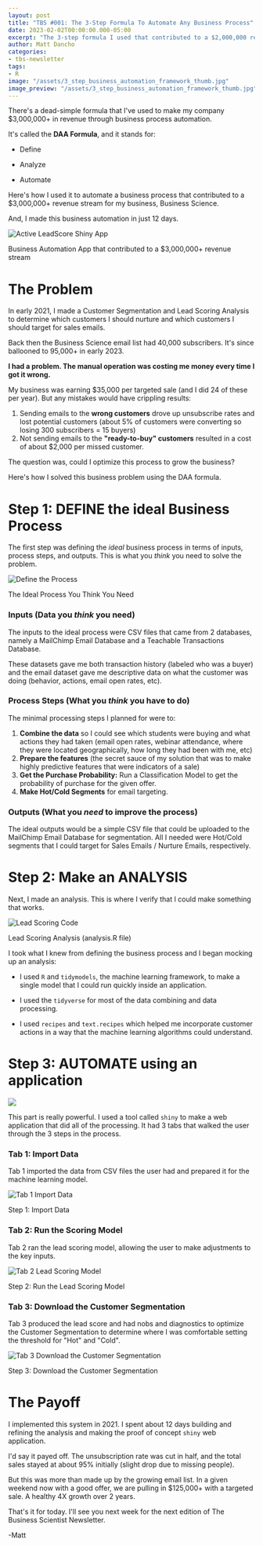 ```yaml
---
layout: post
title: "TBS #001: The 3-Step Formula To Automate Any Business Process"
date: 2023-02-02T00:00:00.000-05:00
excerpt: "The 3-step formula I used that contributed to a $2,000,000 revenue stream for my company."
author: Matt Dancho
categories:
- tbs-newsletter
tags:
- R
image: "/assets/3_step_business_automation_framework_thumb.jpg"
image_preview: "/assets/3_step_business_automation_framework_thumb.jpg"
---
```


There's a dead-simple formula that I've used to make my company \$3,000,000+ in revenue through business process automation.

It's called the **DAA Formula**, and it stands for:

-   Define

-   Analyze

-   Automate

Here's how I used it to automate a business process that contributed to a \$3,000,000+ revenue stream for my business, Business Science.

And, I made this business automation in just 12 days.

![Active LeadScore Shiny App](/assets/active_leadscore_app.jpg)

<p class="date text-center">

Business Automation App that contributed to a \$3,000,000+ revenue stream

</p>

# The Problem

In early 2021, I made a Customer Segmentation and Lead Scoring Analysis to determine which customers I should nurture and which customers I should target for sales emails.

Back then the Business Science email list had 40,000 subscribers. It's since ballooned to 95,000+ in early 2023.

**I had a problem. The manual operation was costing me money every time I got it wrong.**

My business was earning \$35,000 per targeted sale (and I did 24 of these per year). But any mistakes would have crippling results:

1.  Sending emails to the **wrong customers** drove up unsubscribe rates and lost potential customers (about 5% of customers were converting so losing 300 subscribers = 15 buyers)
2.  Not sending emails to the **"ready-to-buy" customers** resulted in a cost of about \$2,000 per missed customer.

The question was, could I optimize this process to grow the business?

Here's how I solved this business problem using the DAA formula.

# Step 1: DEFINE the ideal Business Process

The first step was defining the *ideal* business process in terms of inputs, process steps, and outputs. This is what you *think* you need to solve the problem.

![Define the Process](/assets/define_the_process.jpg)

<p class="date text-center">

The Ideal Process You Think You Need

</p>

### Inputs (Data you *think* you need)

The inputs to the ideal process were CSV files that came from 2 databases, namely a MailChimp Email Database and a Teachable Transactions Database.

These datasets gave me both transaction history (labeled who was a buyer) and the email dataset gave me descriptive data on what the customer was doing (behavior, actions, email open rates, etc).

### Process Steps (What you *think* you have to do)

The minimal processing steps I planned for were to:

1.  **Combine the data** so I could see which students were buying and what actions they had taken (email open rates, webinar attendance, where they were located geographically, how long they had been with me, etc)
2.  **Prepare the features** (the secret sauce of my solution that was to make highly predictive features that were indicators of a sale)
3.  **Get the Purchase Probability:** Run a Classification Model to get the probability of purchase for the given offer.
4.  **Make Hot/Cold Segments** for email targeting.

### Outputs (What you *need* to improve the process)

The ideal outputs would be a simple CSV file that could be uploaded to the MailChimp Email Database for segmentation. All I needed were Hot/Cold segments that I could target for Sales Emails / Nurture Emails, respectively.

# Step 2: Make an ANALYSIS

Next, I made an analysis. This is where I verify that I could make something that works.

![Lead Scoring Code](/assets/lead_scoring_code.jpg)

<p class="date text-center">

Lead Scoring Analysis (analysis.R file)

</p>

I took what I knew from defining the business process and I began mocking up an analysis:

-   I used `R` and `tidymodels`, the machine learning framework, to make a single model that I could run quickly inside an application.

-   I used the `tidyverse` for most of the data combining and data processing.

-   I used `recipes` and `text.recipes` which helped me incorporate customer actions in a way that the machine learning algorithms could understand.

# Step 3: AUTOMATE using an application

![](/assets/active_lead_score_app.jpg)

This part is really powerful. I used a tool called `shiny` to make a web application that did all of the processing. It had 3 tabs that walked the user through the 3 steps in the process.

### Tab 1: Import Data

Tab 1 imported the data from CSV files the user had and prepared it for the machine learning model.

![Tab 1 Import Data](/assets/tab1_import.jpg)

<p class="date text-center">

Step 1: Import Data

</p>

### Tab 2: Run the Scoring Model

Tab 2 ran the lead scoring model, allowing the user to make adjustments to the key inputs.

![Tab 2 Lead Scoring Model](/assets/tab2_scoring_model.jpg)

<p class="date text-center">

Step 2: Run the Lead Scoring Model

</p>

### Tab 3: Download the Customer Segmentation

Tab 3 produced the lead score and had nobs and diagnostics to optimize the Customer Segmentation to determine where I was comfortable setting the threshold for "Hot" and "Cold".

![Tab 3 Download the Customer Segmentation](/assets/tab3_customer_segmentation.jpg)

<p class="date text-center">

Step 3: Download the Customer Segmentation

</p>

# The Payoff

I implemented this system in 2021. I spent about 12 days building and refining the analysis and making the proof of concept `shiny` web application.

I'd say it payed off. The unsubscription rate was cut in half, and the total sales stayed at about 95% initially (slight drop due to missing people).

But this was more than made up by the growing email list. In a given weekend now with a good offer, we are pulling in \$125,000+ with a targeted sale. A healthy 4X growth over 2 years.

That's it for today. I'll see you next week for the next edition of The Business Scientist Newsletter.

-Matt

